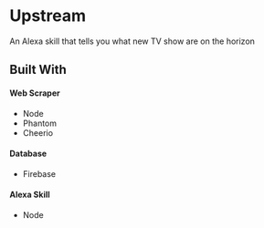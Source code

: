 # Upstream
An Alexa skill that tells you what new TV show are on the horizon

Built With
---
#### Web Scraper
- Node
- Phantom
- Cheerio

#### Database
- Firebase

#### Alexa Skill
- Node

